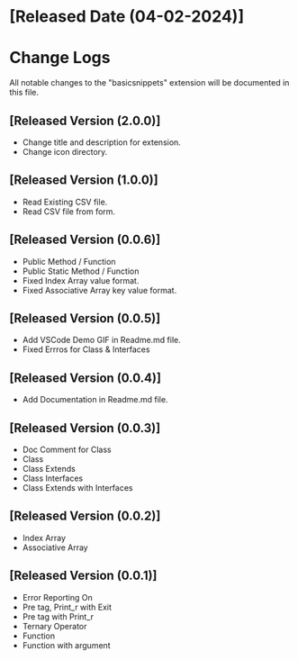 # [Released Date (04-02-2024)]

# Change Logs

All notable changes to the "basicsnippets" extension will be documented in this file.

## [Released Version (2.0.0)]
- Change title and description for extension.
- Change icon directory.

## [Released Version (1.0.0)]
- Read Existing CSV file.
- Read CSV file from form.

## [Released Version (0.0.6)]
- Public Method / Function
- Public Static Method / Function
- Fixed Index Array value format.
- Fixed Associative Array key value format.

## [Released Version (0.0.5)]
- Add VSCode Demo GIF in Readme.md file.
- Fixed Errros for Class & Interfaces

## [Released Version (0.0.4)]
- Add Documentation in Readme.md file.

## [Released Version (0.0.3)]
- Doc Comment for Class
- Class
- Class Extends
- Class Interfaces
- Class Extends with Interfaces

## [Released Version (0.0.2)]
- Index Array
- Associative Array

## [Released Version (0.0.1)]
- Error Reporting On
- Pre tag, Print_r with Exit
- Pre tag with Print_r
- Ternary Operator
- Function
- Function with argument